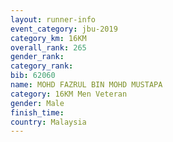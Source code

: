 ```yaml
---
layout: runner-info 
event_category: jbu-2019 
category_km: 16KM  
overall_rank: 265
gender_rank: 
category_rank: 
bib: 62060
name: MOHD FAZRUL BIN MOHD MUSTAPA
category: 16KM Men Veteran
gender: Male
finish_time: 
country: Malaysia
---
```


